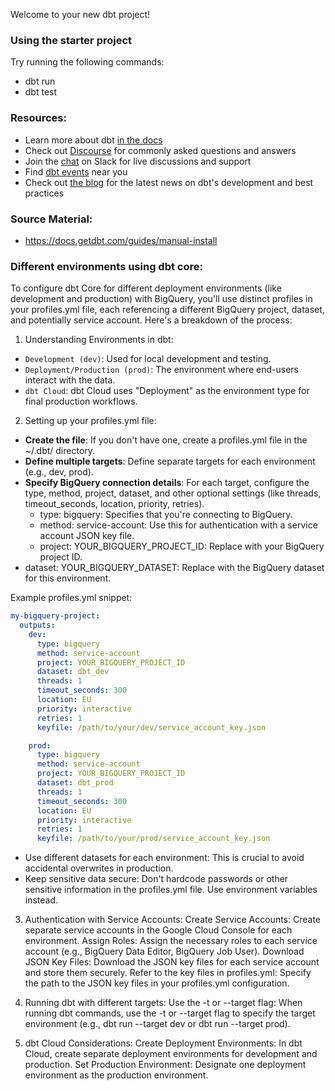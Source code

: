 Welcome to your new dbt project!

### Using the starter project

Try running the following commands:
- dbt run
- dbt test


### Resources:
- Learn more about dbt [in the docs](https://docs.getdbt.com/docs/introduction)
- Check out [Discourse](https://discourse.getdbt.com/) for commonly asked questions and answers
- Join the [chat](https://community.getdbt.com/) on Slack for live discussions and support
- Find [dbt events](https://events.getdbt.com) near you
- Check out [the blog](https://blog.getdbt.com/) for the latest news on dbt's development and best practices

### Source Material:
* https://docs.getdbt.com/guides/manual-install

### Different environments using dbt core:
To configure dbt Core for different deployment environments (like development and production) with BigQuery, you'll use distinct profiles in your profiles.yml file, each referencing a different BigQuery project, dataset, and potentially service account. 
Here's a breakdown of the process:
1. Understanding Environments in dbt:
* `Development (dev)`: Used for local development and testing. 
* `Deployment/Production (prod)`: The environment where end-users interact with the data. 
* `dbt Cloud`: dbt Cloud uses "Deployment" as the environment type for final production workflows. 

2. Setting up your profiles.yml file:

* **Create the file**: If you don't have one, create a profiles.yml file in the ~/.dbt/ directory. 
* **Define multiple targets**: Define separate targets for each environment (e.g., dev, prod). 
* **Specify BigQuery connection details**: For each target, configure the type, method, project, dataset, and other optional settings (like threads, timeout_seconds, location, priority, retries). 
  * type: bigquery: Specifies that you're connecting to BigQuery. 
  * method: service-account: Use this for authentication with a service account JSON key file. 
  * project: YOUR_BIGQUERY_PROJECT_ID: Replace with your BigQuery project ID. 
* dataset: YOUR_BIGQUERY_DATASET: Replace with the BigQuery dataset for this environment. 

Example profiles.yml snippet:
```yaml
my-bigquery-project:
  outputs:
    dev:
      type: bigquery
      method: service-account
      project: YOUR_BIGQUERY_PROJECT_ID
      dataset: dbt_dev
      threads: 1
      timeout_seconds: 300
      location: EU
      priority: interactive
      retries: 1
      keyfile: /path/to/your/dev/service_account_key.json

    prod:
      type: bigquery
      method: service-account
      project: YOUR_BIGQUERY_PROJECT_ID
      dataset: dbt_prod
      threads: 1
      timeout_seconds: 300
      location: EU
      priority: interactive
      retries: 1
      keyfile: /path/to/your/prod/service_account_key.json
```
        
* Use different datasets for each environment: This is crucial to avoid accidental overwrites in production. 
* Keep sensitive data secure: Don't hardcode passwords or other sensitive information in the profiles.yml file. Use environment variables instead. 

3. Authentication with Service Accounts:
Create Service Accounts:
Create separate service accounts in the Google Cloud Console for each environment. 
Assign Roles:
Assign the necessary roles to each service account (e.g., BigQuery Data Editor, BigQuery Job User). 
Download JSON Key Files:
Download the JSON key files for each service account and store them securely. 
Refer to the key files in profiles.yml:
Specify the path to the JSON key files in your profiles.yml configuration.

4. Running dbt with different targets:
Use the -t or --target flag: When running dbt commands, use the -t or --target flag to specify the target environment (e.g., dbt run --target dev or dbt run --target prod).

5. dbt Cloud Considerations:
Create Deployment Environments: In dbt Cloud, create separate deployment environments for development and production.
Set Production Environment: Designate one deployment environment as the production environment. 
